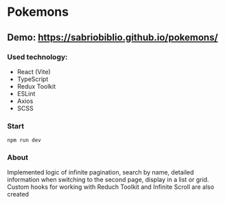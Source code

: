 # Pokemons

## Demo: https://sabriobiblio.github.io/pokemons/

### Used technology:

* React (Vite)
* TypeScript
* Redux Toolkit
* ESLint
* Axios
* SCSS

### Start

```
npm run dev
```

### About

Implemented logic of infinite pagination, search by name, detailed information when switching to the second page, display in a list or grid. Custom hooks for working with Reduch Toolkit and Infinite Scroll are also created
